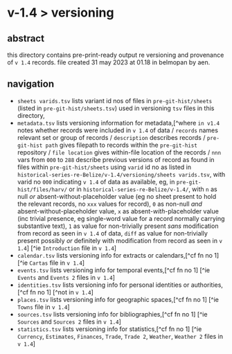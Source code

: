 # v-1.4 > versioning

## abstract

this directory contains pre-print-ready output re versioning and provenance of `v 1.4` records. file created 31 may 2023 at 01.18 in belmopan by aen.

## navigation

- `sheets varids.tsv` lists variant id nos of files in `pre-git-hist/sheets` (listed in `pre-git-hist/sheets.tsv`) used in versioning `tsv` files in this directory,
- `metadata.tsv` lists versioning information for metadata,[^where `in v1.4` notes whether records were included in `v 1.4` of data / `records` names relevant set or group of records / `description` describes records / `pre-git-hist path` gives filepath to records within the `pre-git-hist` repository / `file location` gives within-file location of the records / `nnn` vars from `000` to `288` describe previous versions of record as found in files within `pre-git-hist/sheets` using `varid` id no as listed in `historical-series-re-Belize/v-1.4/versioning/sheets varids.tsv`, with varid no `000` indicating `v 1.4` of data as available, eg, in `pre-git-hist/files/harv/` or in `historical-series-re-Belize/v-1.4/`, with `n` as null *or* absent-without-placeholder value (eg no sheet present to hold the relevant records, no `xxx` values for record), `0` as non-null *and* absent-without-placeholder value, `x` as absent-*with*-placeholder value (inc trivial presence, eg single-word value for a record normally carrying substantive text), `1` as value for non-trivially present *sans* modification from record as seen in `v 1.4` of data, `diff` as value for non-trivially present possibly *or* definitely with modification from record as seen in `v 1.4`] [^ie `Introduction` file in `v 1.4`]
- `calendar.tsv` lists versioning info for extracts or calendars,[^cf fn no 1] [^ie `Cartas` file in `v 1.4`]
- `events.tsv` lists versioning info for temporal events,[^cf fn no 1] [^ie `Events` and `Events 2` files in `v 1.4`]
- `identities.tsv` lists versioning info for personal identities or authorities,[^cf fn no 1] [^not in `v 1.4`]
- `places.tsv` lists versioning info for geographic spaces,[^cf fn no 1] [^ie `Towns` file in `v 1.4`]
- `sources.tsv` lists versioning info for bibliographies,[^cf fn no 1] [^ie `Sources` and `Sources 2` files in `v 1.4`]
- `statistics.tsv` lists versioning info for statistics,[^cf fn no 1] [^ie `Currency`, `Estimates`, `Finances`, `Trade`, `Trade 2`, `Weather`, `Weather 2` files in `v 1.4`]

